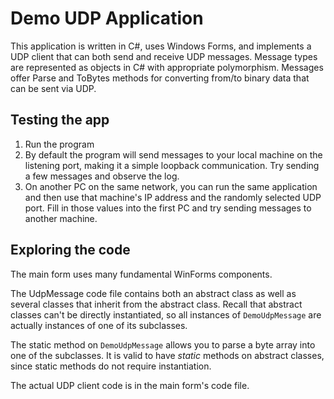 # Demo UDP Application

This application is written in C#, uses Windows Forms, and implements a UDP client that can both send and receive UDP messages. Message types are represented as objects in C# with appropriate polymorphism. Messages offer Parse and ToBytes methods for converting from/to binary data that can be sent via UDP.

## Testing the app

1. Run the program
2. By default the program will send messages to your local machine on the listening port, making it a simple loopback communication. Try sending a few messages and observe the log.
3. On another PC on the same network, you can run the same application and then use that machine's IP address and the randomly selected UDP port. Fill in those values into the first PC and try sending messages to another machine.

## Exploring the code

The main form uses many fundamental WinForms components.

The UdpMessage code file contains both an abstract class as well as several classes that inherit from the abstract class. Recall that abstract classes can't be directly instantiated, so all instances of `DemoUdpMessage` are actually instances of one of its subclasses.

The static method on `DemoUdpMessage` allows you to parse a byte array into one of the subclasses. It is valid to have *static* methods on abstract classes, since static methods do not require instantiation.

The actual UDP client code is in the main form's code file.
